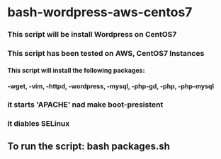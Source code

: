 # bash-wordpress-aws-centos7
### This script will be install Wordpress on CentOS7

### This script has been tested  on AWS, CentOS7 Instances

#### This script will install the following packages:
####  -wget, -vim, -httpd, -wordpress, -mysql, -php-gd, -php, -php-mysql

### it starts 'APACHE' nad make boot-presistent

### it diables SELinux

## To run the script: bash packages.sh
